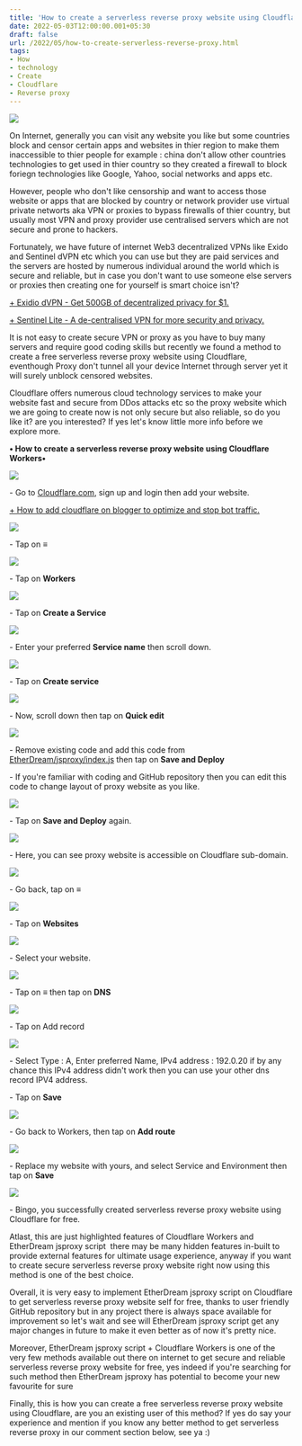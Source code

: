 ```yaml
---
title: 'How to create a serverless reverse proxy website using Cloudflare.'
date: 2022-05-03T12:00:00.001+05:30
draft: false
url: /2022/05/how-to-create-serverless-reverse-proxy.html
tags: 
- How
- technology
- Create
- Cloudflare
- Reverse proxy
---
```


 [![](https://lh3.googleusercontent.com/-4zXvVxQIBp4/YnAK-OW5cFI/AAAAAAAAKm4/rwemvLSDz2IrgPwq-Arqv7aasxmtRJDFwCNcBGAsYHQ/s1600/1651510004598641-0.png)](https://lh3.googleusercontent.com/-4zXvVxQIBp4/YnAK-OW5cFI/AAAAAAAAKm4/rwemvLSDz2IrgPwq-Arqv7aasxmtRJDFwCNcBGAsYHQ/s1600/1651510004598641-0.png) 

  

On Internet, generally you can visit any website you like but some countries block and censor certain apps and websites in thier region to make them inaccessible to thier people for example : china don't allow other countries technologies to get used in thier country so they created a firewall to block foriegn technologies like Google, Yahoo, social networks and apps etc.

  

However, people who don't like censorship and want to access those website or apps that are blocked by country or network provider use virtual private networts aka VPN or proxies to bypass firewalls of thier country, but usually most VPN and proxy provider use centralised servers which are not secure and prone to hackers.

  

Fortunately, we have future of internet Web3 decentralized VPNs like Exido and Sentinel dVPN etc which you can use but they are paid services and the servers are hosted by numerous individual around the world which is secure and reliable, but in case you don't want to use someone else servers or proxies then creating one for yourself is smart choice isn't?

  

[\+ Exidio dVPN - Get 500GB of decentralized privacy for $1.](https://www.techtracker.in/2022/03/exidio-dvpn-get-500gb-of-decentralized.html)

  

[\+ Sentinel Lite - A de-centralised VPN for more security and privacy.](https://www.techtracker.in/2022/01/sentinel-lite-de-centralised-vpn-for.html)

  

It is not easy to create secure VPN or proxy as you have to buy many servers and require good coding skills but recently we found a method to create a free serverless reverse proxy website using Cloudflare, eventhough Proxy don't tunnel all your device Internet through server yet it will surely unblock censored websites.

  

Cloudflare offers numerous cloud technology services to make your website fast and secure from DDos attacks etc so the proxy website which we are going to create now is not only secure but also reliable, so do you like it? are you interested? If yes let's know little more info before we explore more.

  

**• How to create a serverless reverse proxy website using Cloudflare Workers•**

 **[![](https://lh3.googleusercontent.com/-vhW2GqHCTB4/YnAK9EWP_dI/AAAAAAAAKm0/p_fZp0hHgGsZoUGOmJouVaiSQ4hFq4YsQCNcBGAsYHQ/s1600/1651510001402445-1.png)](https://lh3.googleusercontent.com/-vhW2GqHCTB4/YnAK9EWP_dI/AAAAAAAAKm0/p_fZp0hHgGsZoUGOmJouVaiSQ4hFq4YsQCNcBGAsYHQ/s1600/1651510001402445-1.png)** 

\- Go to [Cloudflare.com](http://Cloudflare.com), sign up and login then add your website.

  

[\+ How to add cloudflare on blogger to optimize and stop bot traffic.](https://www.techtracker.in/2021/12/how-to-add-cloudflare-on-blogger-to.html)

  

 [![](https://lh3.googleusercontent.com/-Kr6X8hoJiKU/YnAK8YReGcI/AAAAAAAAKmw/_XtDGz_7YswM0cqrARE7M_AqSfAWaDJtwCNcBGAsYHQ/s1600/1651509998442767-2.png)](https://lh3.googleusercontent.com/-Kr6X8hoJiKU/YnAK8YReGcI/AAAAAAAAKmw/_XtDGz_7YswM0cqrARE7M_AqSfAWaDJtwCNcBGAsYHQ/s1600/1651509998442767-2.png) 

\- Tap on **≡**

 **[![](https://lh3.googleusercontent.com/-TVM6RkceqoY/YnAK7h8ATtI/AAAAAAAAKms/jlWVBIS_59g4gj18Bgyu-CdhetI4bkepwCNcBGAsYHQ/s1600/1651509995238269-3.png)](https://lh3.googleusercontent.com/-TVM6RkceqoY/YnAK7h8ATtI/AAAAAAAAKms/jlWVBIS_59g4gj18Bgyu-CdhetI4bkepwCNcBGAsYHQ/s1600/1651509995238269-3.png)** 

\- Tap on **Workers**

 **[![](https://lh3.googleusercontent.com/-xMQKarN2gYE/YnAK6_0JXBI/AAAAAAAAKmo/EG20MvcP3-8sQT2T0TfBeBOTqmp3E9cLwCNcBGAsYHQ/s1600/1651509991935822-4.png)](https://lh3.googleusercontent.com/-xMQKarN2gYE/YnAK6_0JXBI/AAAAAAAAKmo/EG20MvcP3-8sQT2T0TfBeBOTqmp3E9cLwCNcBGAsYHQ/s1600/1651509991935822-4.png)** 

\- Tap on **Create a Service**

 **[![](https://lh3.googleusercontent.com/-czbXnqROabo/YnAK536tzGI/AAAAAAAAKmk/gK5EZLS7l0EttzEfnOXbPFQFjCzHuPPHACNcBGAsYHQ/s1600/1651509988614601-5.png)](https://lh3.googleusercontent.com/-czbXnqROabo/YnAK536tzGI/AAAAAAAAKmk/gK5EZLS7l0EttzEfnOXbPFQFjCzHuPPHACNcBGAsYHQ/s1600/1651509988614601-5.png)**   

\- Enter your preferred **Service name** then scroll down.

  

 [![](https://lh3.googleusercontent.com/-L7hiZ_whZf0/YnAK5FYCTMI/AAAAAAAAKmg/VHCfyqfF3ZQ9sdM5t_ffbg7ypsIfF224QCNcBGAsYHQ/s1600/1651509985696297-6.png)](https://lh3.googleusercontent.com/-L7hiZ_whZf0/YnAK5FYCTMI/AAAAAAAAKmg/VHCfyqfF3ZQ9sdM5t_ffbg7ypsIfF224QCNcBGAsYHQ/s1600/1651509985696297-6.png) 

  

\- Tap on **Create service**

  

 [![](https://lh3.googleusercontent.com/-bEF7iRYR8MY/YnAK4dldhoI/AAAAAAAAKmc/NXFgw0gGfBIPyVzOccCIutw4ZPN7tO6ngCNcBGAsYHQ/s1600/1651509981847461-7.png)](https://lh3.googleusercontent.com/-bEF7iRYR8MY/YnAK4dldhoI/AAAAAAAAKmc/NXFgw0gGfBIPyVzOccCIutw4ZPN7tO6ngCNcBGAsYHQ/s1600/1651509981847461-7.png) 

  

\- Now, scroll down then tap on **Quick edit**

 **[![](https://lh3.googleusercontent.com/-KXWJZ7jyYQ8/YnAK3X7nvVI/AAAAAAAAKmY/I4GczfxxTn4mqtkJUW-rcfcvJBQDWUMpgCNcBGAsYHQ/s1600/1651509977659504-8.png)](https://lh3.googleusercontent.com/-KXWJZ7jyYQ8/YnAK3X7nvVI/AAAAAAAAKmY/I4GczfxxTn4mqtkJUW-rcfcvJBQDWUMpgCNcBGAsYHQ/s1600/1651509977659504-8.png)** 

\- Remove existing code and add this code from [EtherDream/jsproxy/index.js](https://raw.githubusercontent.com/EtherDream/jsproxy/master/cf-worker/index.js) then tap on **Save and Deploy**

\- If you're familiar with coding and GitHub repository then you can edit this code to change layout of proxy website as you like.

  

 [![](https://lh3.googleusercontent.com/--X9HjolwGNE/YnAK2VGzyWI/AAAAAAAAKmU/Er3_5pNYOn8hLeVyFUxm6efW8smaQguTwCNcBGAsYHQ/s1600/1651509974119129-9.png)](https://lh3.googleusercontent.com/--X9HjolwGNE/YnAK2VGzyWI/AAAAAAAAKmU/Er3_5pNYOn8hLeVyFUxm6efW8smaQguTwCNcBGAsYHQ/s1600/1651509974119129-9.png) 

  

\- Tap on **Save and Deploy** again.

  

 [![](https://lh3.googleusercontent.com/-bgiMNQAUrRs/YnAK1jCT0bI/AAAAAAAAKmQ/PhwFyZ3yoSgd2sMrRdJ05EDNi_p9faW9ACNcBGAsYHQ/s1600/1651509969901726-10.png)](https://lh3.googleusercontent.com/-bgiMNQAUrRs/YnAK1jCT0bI/AAAAAAAAKmQ/PhwFyZ3yoSgd2sMrRdJ05EDNi_p9faW9ACNcBGAsYHQ/s1600/1651509969901726-10.png) 

  

\- Here, you can see proxy website is accessible on Cloudflare sub-domain.

  

 [![](https://lh3.googleusercontent.com/-lEh0lge7l_c/YnAK0UXvLLI/AAAAAAAAKmM/E7ZKUSeQGHEnDs9EMbmH2F4Tzl7RWSIRwCNcBGAsYHQ/s1600/1651509966936508-11.png)](https://lh3.googleusercontent.com/-lEh0lge7l_c/YnAK0UXvLLI/AAAAAAAAKmM/E7ZKUSeQGHEnDs9EMbmH2F4Tzl7RWSIRwCNcBGAsYHQ/s1600/1651509966936508-11.png) 

  

\- Go back, tap on **≡**

 **[![](https://lh3.googleusercontent.com/-FGfd_USPgP4/YnAKzh0d_vI/AAAAAAAAKmI/YWBpfK7w5HowzU144qb3wi6h-vcmmX5KgCNcBGAsYHQ/s1600/1651509963149688-12.png)](https://lh3.googleusercontent.com/-FGfd_USPgP4/YnAKzh0d_vI/AAAAAAAAKmI/YWBpfK7w5HowzU144qb3wi6h-vcmmX5KgCNcBGAsYHQ/s1600/1651509963149688-12.png)** 

\- Tap on **Websites**

 **[![](https://lh3.googleusercontent.com/-msgIKb0QDTg/YnAKykzPGkI/AAAAAAAAKmE/HEjK8TdkgQAAdZkSB4Yj49YsBxJHEslbgCNcBGAsYHQ/s1600/1651509959647120-13.png)](https://lh3.googleusercontent.com/-msgIKb0QDTg/YnAKykzPGkI/AAAAAAAAKmE/HEjK8TdkgQAAdZkSB4Yj49YsBxJHEslbgCNcBGAsYHQ/s1600/1651509959647120-13.png)** 

\- Select your website.

  

 [![](https://lh3.googleusercontent.com/-H586d0eAW9o/YnAKx6CDaqI/AAAAAAAAKmA/fn5uiR9tiAwXHzgXUnttE5eX_5NOcfrBQCNcBGAsYHQ/s1600/1651509955025319-14.png)](https://lh3.googleusercontent.com/-H586d0eAW9o/YnAKx6CDaqI/AAAAAAAAKmA/fn5uiR9tiAwXHzgXUnttE5eX_5NOcfrBQCNcBGAsYHQ/s1600/1651509955025319-14.png) 

  

  

\- Tap on **≡** then tap on **DNS**

  

 [![](https://lh3.googleusercontent.com/-eQTYiKVnokI/YnAKwm_K0fI/AAAAAAAAKl8/TPvk5U3Ai8gnrdnavY3iK0jZnVsjGNfZQCNcBGAsYHQ/s1600/1651509950082444-15.png)](https://lh3.googleusercontent.com/-eQTYiKVnokI/YnAKwm_K0fI/AAAAAAAAKl8/TPvk5U3Ai8gnrdnavY3iK0jZnVsjGNfZQCNcBGAsYHQ/s1600/1651509950082444-15.png) 

  

\- Tap on Add record

  

 [![](https://lh3.googleusercontent.com/-U6OkPkhjrVI/YnAKvWxN-YI/AAAAAAAAKl4/IVdV7lL90fIP7QuchX-WPk630fvdwnhLgCNcBGAsYHQ/s1600/1651509945522186-16.png)](https://lh3.googleusercontent.com/-U6OkPkhjrVI/YnAKvWxN-YI/AAAAAAAAKl4/IVdV7lL90fIP7QuchX-WPk630fvdwnhLgCNcBGAsYHQ/s1600/1651509945522186-16.png) 

  

\- Select Type : A, Enter preferred Name, IPv4 address : 192.0.20 if by any chance this IPv4 address didn't work then you can use your other dns record IPV4 address.

  

\- Tap on **Save**

 **[![](https://lh3.googleusercontent.com/-Qf43pW2cupk/YnAKuV_KtOI/AAAAAAAAKl0/SI8vlxlIs7oVuKueS5JaIVwrmwAgKkSqgCNcBGAsYHQ/s1600/1651509940634814-17.png)](https://lh3.googleusercontent.com/-Qf43pW2cupk/YnAKuV_KtOI/AAAAAAAAKl0/SI8vlxlIs7oVuKueS5JaIVwrmwAgKkSqgCNcBGAsYHQ/s1600/1651509940634814-17.png)** 

\- Go back to Workers, then tap on **Add route**

 **[![](https://lh3.googleusercontent.com/--oekcTSp2D8/YnAKtA_vSeI/AAAAAAAAKlw/ad-1B8OrAv4sUDNhEl60RfTYqfWCILxhwCNcBGAsYHQ/s1600/1651509934800217-18.png)](https://lh3.googleusercontent.com/--oekcTSp2D8/YnAKtA_vSeI/AAAAAAAAKlw/ad-1B8OrAv4sUDNhEl60RfTYqfWCILxhwCNcBGAsYHQ/s1600/1651509934800217-18.png)** 

\- Replace my website with yours, and select Service and Environment then tap on **Save**

 **[![](https://lh3.googleusercontent.com/-Kw2xgjR8YG8/YnAKrg3voDI/AAAAAAAAKls/1xMqiC5T_BwoYXN0NdFtInLsEVskh5bMACNcBGAsYHQ/s1600/1651509928657187-19.png)](https://lh3.googleusercontent.com/-Kw2xgjR8YG8/YnAKrg3voDI/AAAAAAAAKls/1xMqiC5T_BwoYXN0NdFtInLsEVskh5bMACNcBGAsYHQ/s1600/1651509928657187-19.png)** 

\- Bingo, you successfully created serverless reverse proxy website using Cloudflare for free.

  

Atlast, this are just highlighted features of Cloudflare Workers and EtherDream jsproxy script  there may be many hidden features in-built to provide external features for ultimate usage experience, anyway if you want to create secure serverless reverse proxy website right now using this method is one of the best choice.

  

Overall, it is very easy to implement EtherDream jsproxy script on Cloudflare to get serverless reverse proxy website self for free, thanks to user friendly GitHub repository but in any project there is always space available for improvement so let's wait and see will EtherDream jsproxy script get any major changes in future to make it even better as of now it's pretty nice.

  

Moreover, EtherDream jsproxy script + Cloudflare Workers is one of the very few methods available out there on internet to get secure and reliable serverless reverse proxy website for free, yes indeed if you're searching for such method then EtherDream jsproxy has potential to become your new favourite for sure

  

Finally, this is how you can create a free serverless reverse proxy website using Cloudflare, are you an existing user of this method? If yes do say your experience and mention if you know any better method to get serverless reverse proxy in our comment section below, see ya :)